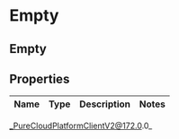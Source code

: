 # Empty

## Empty

## Properties

|Name | Type | Description | Notes|
|------------ | ------------- | ------------- | -------------|



_PureCloudPlatformClientV2@172.0.0_
